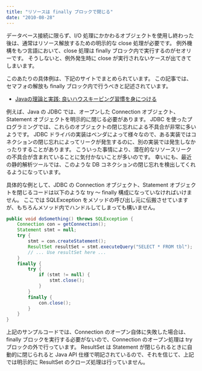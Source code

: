 ```yaml
---
title: "リソースは finally ブロックで閉じる"
date: "2010-08-28"
---
```


データベース接続に限らず、I/O 処理にかかわるオブジェクトを使用し終わった後は、通常はリソース解放するための明示的な close 処理が必要です。
例外機構をもつ言語において、close 処理は finally ブロック内で実行するのがセオリーです。
そうしないと、例外発生時に close が実行されないケースが出てきてしまいます。

このあたりの具体例は、下記のサイトでまとめられています。
この記事では、セマフォの解放も finally ブロック内で行うべきと記述されています。

* [Javaの理論と実践: 良いハウスキーピング習慣を身につける](http://www.ibm.com/developerworks/jp/java/library/j-jtp03216/index.html)

例えば、Java の JDBC では、オープンした Connection オブジェクト、Statement オブジェクトを明示的に閉じる必要があります。
JDBC を使ったプログラミングでは、これらのオブジェクトの閉じ忘れによる不具合が非常に多いようです。
JDBC ドライバの実装はベンダによって様々なので、ある実装ではコネクションの閉じ忘れによってリークが発生するのに、別の実装では発生しなかったりすることがあります。
こういった事情により、潜在的なリソースリークの不具合が含まれていることに気付かないことが多いのです。
幸いにも、最近の静的解析ツールでは、このような DB コネクションの閉じ忘れを検出してくれるようになっています。

具体的な例として、JDBC の Connection オブジェクト、Statement オブジェクトを閉じるコードは以下のような try ～ finally 構成になっていなければいけません。
ここでは SQLException をメソッドの呼び出し元に伝搬させていますが、もちろんメソッド内でハンドルしてしまっても構いません。

```java
public void doSomething() throws SQLException {
    Connection con = getConnection();
    Statement stmt = null;
    try {
        stmt = con.createStatement();
        ResultSet resultSet = stmt.executeQuery("SELECT * FROM tbl");
        // ... Use resultSet here ...
    }
    finally {
        try {
            if (stmt != null) {
                stmt.close();
            }
        }
        finally {
            con.close();
        }
    }
}
```

上記のサンプルコードでは、Connection のオープン自体に失敗した場合は、finally ブロックを実行する必要がないので、Connection のオープン処理は try ブロックの外で行っています。
ResultSet は Statement が閉じられるときに自動的に閉じられると Java API 仕様で明記されているので、それを信じて、上記では明示的に ResultSet のクローズ処理は行っていません。
